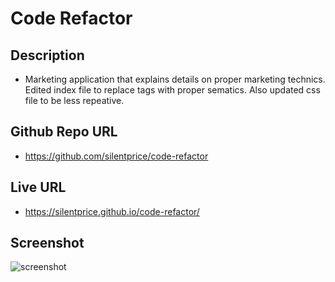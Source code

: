# Code Refactor

## Description
* Marketing application that explains details on proper marketing technics. Edited index file to replace tags with proper sematics. Also updated css file to be less repeative.

## Github Repo URL
* https://github.com/silentprice/code-refactor

## Live URL
* https://silentprice.github.io/code-refactor/

## Screenshot
![screenshot](./assets/images/screenshot.png)